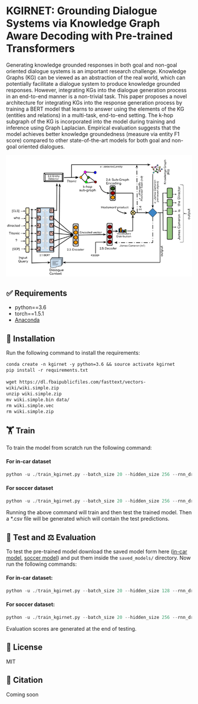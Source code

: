 # KGIRNET: Grounding Dialogue Systems via Knowledge Graph Aware Decoding with Pre-trained Transformers
Generating knowledge grounded responses in both goal and non-goal oriented dialogue systems is an important research challenge. Knowledge Graphs (KG) can be viewed as an abstraction of the real world, which can potentially facilitate a dialogue system to produce knowledge grounded responses. However, integrating KGs into the dialogue generation process in an end-to-end manner is a non-trivial task. This paper proposes a novel architecture for integrating KGs into the response generation process by training a BERT model that learns to answer using the elements of the KG (entities and relations) in a multi-task, end-to-end setting. The k-hop subgraph of the KG is incorporated into the model during training and inference using Graph Laplacian. Empirical evaluation suggests that the model achieves better knowledge groundedness (measure via entity F1 score) compared to other state-of-the-art models for both goal and non-goal oriented dialogues.

![](https://github.com/DeepInEvil/kgirnet/blob/master/model_diagram.png)

## ✅ Requirements
* python==3.6
* torch==1.5.1
* [Anaconda](https://www.anaconda.com/products/individual)


## 🔧 Installation
Run the following command to install the requirements:
```commandline
conda create -n kgirnet -y python=3.6 && source activate kgirnet
pip install -r requirements.txt

wget https://dl.fbaipublicfiles.com/fasttext/vectors-wiki/wiki.simple.zip
unzip wiki.simple.zip
mv wiki.simple.bin data/
rm wiki.simple.vec
rm wiki.simple.zip
```

## 🏋️ Train
To train the model from scratch run the following command:
#### For in-car dataset
```python
python -u ./train_kgirnet.py --batch_size 20 --hidden_size 256 --rnn_dropout 0.2 --dropout 0.3 --decoder_lr 10 --epochs 10 --teacher_forcing 10 --resp_len 20 --lr 0.0001 --use_bert 1 --dataset incar
```
#### For soccer dataset
```python
python -u ./train_kgirnet.py --batch_size 20 --hidden_size 256 --rnn_dropout 0.2 --dropout 0.3 --decoder_lr 10 --epochs 10 --teacher_forcing 10 --resp_len 20 --lr 0.0001 --use_bert 1 --dataset soccer
```
Running the above command will train and then test the trained model. Then a *.csv file will be generated which will contain the test predictions.


## 🎯 Test and ⚖️ Evaluation
To test the pre-trained model download the saved model form here ([in-car model](https://ndownloader.figshare.com/files/26645885), [soccer model](https://ndownloader.figshare.com/files/26645699)) and put them inside the ```saved_models/``` directory. Now run the following commands:
#### For in-car dataset:
```python
python -u ./train_kgirnet.py --batch_size 20 --hidden_size 128 --rnn_dropout 0.2 --dropout 0.3 --decoder_lr 10 --epochs 10 --teacher_forcing 10 --resp_len 20 --lr 0.0001 --use_bert 1 --dataset incar --evaluate 1
```
#### For soccer dataset:
```python
python -u ./train_kgirnet.py --batch_size 20 --hidden_size 256 --rnn_dropout 0.2 --dropout 0.3 --decoder_lr 10 --epochs 10 --teacher_forcing 10 --resp_len 20 --lr 0.0001 --use_bert 1 --dataset soccer --evaluate 1
```
Evaluation scores are generated at the end of testing.

## 📜 License
MIT

## 📝 Citation
Coming soon

